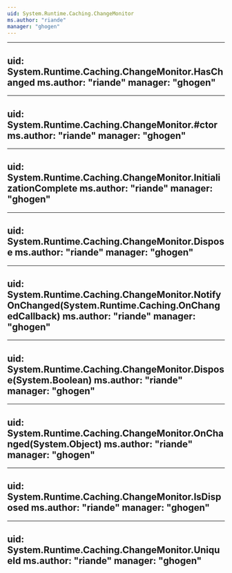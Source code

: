 ```yaml
---
uid: System.Runtime.Caching.ChangeMonitor
ms.author: "riande"
manager: "ghogen"
---
```


---
uid: System.Runtime.Caching.ChangeMonitor.HasChanged
ms.author: "riande"
manager: "ghogen"
---

---
uid: System.Runtime.Caching.ChangeMonitor.#ctor
ms.author: "riande"
manager: "ghogen"
---

---
uid: System.Runtime.Caching.ChangeMonitor.InitializationComplete
ms.author: "riande"
manager: "ghogen"
---

---
uid: System.Runtime.Caching.ChangeMonitor.Dispose
ms.author: "riande"
manager: "ghogen"
---

---
uid: System.Runtime.Caching.ChangeMonitor.NotifyOnChanged(System.Runtime.Caching.OnChangedCallback)
ms.author: "riande"
manager: "ghogen"
---

---
uid: System.Runtime.Caching.ChangeMonitor.Dispose(System.Boolean)
ms.author: "riande"
manager: "ghogen"
---

---
uid: System.Runtime.Caching.ChangeMonitor.OnChanged(System.Object)
ms.author: "riande"
manager: "ghogen"
---

---
uid: System.Runtime.Caching.ChangeMonitor.IsDisposed
ms.author: "riande"
manager: "ghogen"
---

---
uid: System.Runtime.Caching.ChangeMonitor.UniqueId
ms.author: "riande"
manager: "ghogen"
---
